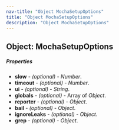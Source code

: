 ```yaml
---
nav-title: "Object MochaSetupOptions"
title: "Object MochaSetupOptions"
description: "Object MochaSetupOptions"
---
```

## Object: MochaSetupOptions

##### Properties
 - **slow** - _(optional)_ - _Number_.
 - **timeout** - _(optional)_ - _Number_.
 - **ui** - _(optional)_ - _String_.
 - **globals** - _(optional)_ - Array of _Object_.
 - **reporter** - _(optional)_ - _Object_.
 - **bail** - _(optional)_ - _Object_.
 - **ignoreLeaks** - _(optional)_ - _Object_.
 - **grep** - _(optional)_ - _Object_.